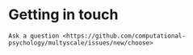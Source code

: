 # Getting in touch

```{toctree}
Ask a question <https://github.com/computational-psychology/multyscale/issues/new/choose>
``````